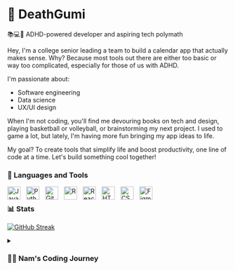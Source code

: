 # 🚀 DeathGumi


📚💻🏀 ADHD-powered developer and aspiring tech polymath

Hey, I'm a college senior leading a team to build a calendar app that actually makes sense. Why? Because most tools out there are either too basic or way too complicated, especially for those of us with ADHD.

I'm passionate about:
- Software engineering
- Data science
- UX/UI design

When I'm not coding, you'll find me devouring books on tech and design, playing basketball or volleyball, or brainstorming my next project. I used to game a lot, but lately, I'm having more fun bringing my app ideas to life.

My goal? To create tools that simplify life and boost productivity, one line of code at a time. Let's build something cool together!

### 🧰 Languages and Tools

<img align="left" alt="JavaScript" width="30px" style="padding-right:10px;" src="https://cdn.jsdelivr.net/gh/devicons/devicon/icons/javascript/javascript-plain.svg" />
<img align="left" alt="Python" width="30px" style="padding-right:10px;" src="https://cdn.jsdelivr.net/gh/devicons/devicon/icons/python/python-plain.svg" />
<img align="left" alt="Git" width="30px" style="padding-right:10px;" src="https://cdn.jsdelivr.net/gh/devicons/devicon/icons/git/git-original.svg" />
<img align="left" alt="R" width="30px" style="padding-right:10px;" src="https://cdn.jsdelivr.net/gh/devicons/devicon/icons/rstudio/rstudio-original.svg" />
<img align="left" alt="React" width="30px" style="padding-right:10px;" src="https://cdn.jsdelivr.net/gh/devicons/devicon/icons/react/react-original.svg" />
<img align="left" alt="HTML" width="30px" style="padding-right:10px;" src="https://cdn.jsdelivr.net/gh/devicons/devicon/icons/html5/html5-plain.svg" />
<img align="left" alt="CSS" width="30px" style="padding-right:10px;" src="https://cdn.jsdelivr.net/gh/devicons/devicon/icons/css3/css3-plain.svg" />
<img align="left" alt="Figma" width="30px" style="padding-right:10px;" src="https://cdn.jsdelivr.net/gh/devicons/devicon/icons/figma/figma-original.svg" />
<br />

### 📊 Stats


[![GitHub Streak](https://github-readme-streak-stats.herokuapp.com/?user=deathgumi&theme=dark)](https://git.io/streak-stats)


<details>
 <summary><h3>👨‍💻 Nam's Coding Journey</h3></summary>
   My journey into the world of coding wasn't a straight path. Initially, I dreamed of becoming an architect, fascinated by the idea of designing spaces. But in my junior year of high school, I stumbled upon computer science and fell in love with a different kind of design - the architecture of software.

   As I dove deeper into coding, I found myself captivated by the endless possibilities it offered. Balancing my newfound passion with my love for badminton, I navigated through high school, excited about the future in tech that lay ahead.

   College brought its own set of challenges. The rigid structure of assignments and coding tasks I didn't always connect with led to a brief falling out with programming. But as they say, absence makes the heart grow fonder. It wasn't until I started working on my own app that I rediscovered my passion for coding and design.

   Living with ADHD, I've always found it challenging to use existing apps. They're either too simple, lacking essential features, or so complicated they require a tutorial just to get started. This frustration became my motivation. I decided to create my own calendar app, one that would cater to my needs and potentially help others facing similar challenges.

   Through this process, I've gained a deeper understanding of front-end and back-end development, design principles, and even psychology. I've learned to appreciate the intricate dance between functionality and user experience.

   As I continue to develop my skills, I'm exploring various paths in tech. Whether it's diving into the world of data science, honing my software engineering skills, or focusing on UX/UI design, I'm excited about the possibilities. And yes, I know I need to brush up on my algorithms too (it's always a work in progress, right?).

   This journey has taught me that it's okay to pivot, to rediscover passions, and to create solutions for problems you personally face. As I work towards landing a job in tech and continue to develop my app, I'm reminded that the most fulfilling path is often the one you carve out for yourself.
</details>
